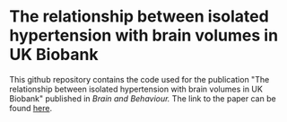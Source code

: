 # The relationship between isolated hypertension with brain volumes in UK Biobank
This github repository contains the code used for the publication "The relationship between isolated hypertension with brain volumes in UK Biobank" published in *Brain and Behaviour.* The link to the paper can be found [here](https://www.ncbi.nlm.nih.gov/pmc/articles/PMC9120723/).
